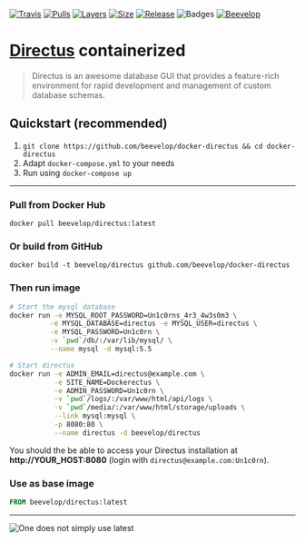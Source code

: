 [![Travis](https://shields.beevelop.com/travis/beevelop/docker-directus.svg?style=flat-square)](https://travis-ci.org/beevelop/docker-directus)
[![Pulls](https://shields.beevelop.com/docker/pulls/beevelop/directus.svg?style=flat-square)](https://links.beevelop.com/d-directus)
[![Layers](https://shields.beevelop.com/docker/image/layers/beevelop/directus/latest.svg?style=flat-square)](https://links.beevelop.com/d-directus)
[![Size](https://shields.beevelop.com/docker/image/size/beevelop/directus/latest.svg?style=flat-square)](https://links.beevelop.com/d-directus)
[![Release](https://shields.beevelop.com/github/release/beevelop/docker-directus.svg?style=flat-square)](https://github.com/beevelop/docker-directus/releases)
![Badges](https://shields.beevelop.com/badge/badges-7-brightgreen.svg?style=flat-square)
[![Beevelop](https://links.beevelop.com/honey-badge)](https://beevelop.com)

# [Directus](https://github.com/directus/directus) containerized

> Directus is an awesome database GUI that provides a feature-rich environment for rapid development and management of custom database schemas.

## Quickstart (recommended)
1. `git clone https://github.com/beevelop/docker-directus && cd docker-directus`
2. Adapt `docker-compose.yml` to your needs
3. Run using `docker-compose up`

----

### Pull from Docker Hub
```
docker pull beevelop/directus:latest
```

### Or build from GitHub
```
docker build -t beevelop/directus github.com/beevelop/docker-directus
```

### Then run image
```bash
# Start the mysql database
docker run -e MYSQL_ROOT_PASSWORD=Un1c0rns_4r3_4w3s0m3 \
          -e MYSQL_DATABASE=directus -e MYSQL_USER=directus \
          -e MYSQL_PASSWORD=Un1c0rn \
          -v `pwd`/db/:/var/lib/mysql/ \
          --name mysql -d mysql:5.5

# Start directus
docker run -e ADMIN_EMAIL=directus@example.com \
           -e SITE_NAME=Dockerectus \
           -e ADMIN_PASSWORD=Un1c0rn \
           -v `pwd`/logs/:/var/www/html/api/logs \
           -v `pwd`/media/:/var/www/html/storage/uploads \
           --link mysql:mysql \
           -p 8080:80 \
           --name directus -d beevelop/directus
```

You should the be able to access your Directus installation at **http://YOUR_HOST:8080** (login with `directus@example.com:Un1c0rn`).

### Use as base image
```Dockerfile
FROM beevelop/directus:latest
```

----

![One does not simply use latest](https://i.imgflip.com/1fgwxr.jpg)
